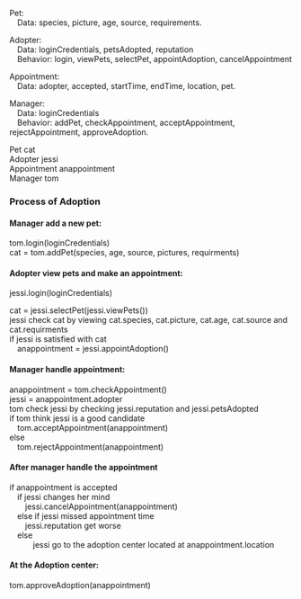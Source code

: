 Pet:\
&emsp;Data: species, picture, age, source, requirements.

Adopter:\
&emsp;Data: loginCredentials, petsAdopted, reputation\
&emsp;Behavior: login, viewPets, selectPet, appointAdoption, cancelAppointment

Appointment:\
&emsp;Data: adopter, accepted, startTime, endTime, location, pet.

Manager: \
&emsp;Data: loginCredentials\
&emsp;Behavior: addPet, checkAppointment, acceptAppointment, rejectAppointment, approveAdoption.


Pet cat\
Adopter jessi\
Appointment anappointment\
Manager tom

### Process of Adoption
#### Manager add a new pet:
tom.login(loginCredentials)\
cat = tom.addPet(species, age, source, pictures, requirments)

#### Adopter view pets and make an appointment:
jessi.login(loginCredentials)

cat = jessi.selectPet(jessi.viewPets())\
jessi check cat by viewing cat.species, cat.picture, cat.age, cat.source and cat.requirments\
if jessi is satisfied with cat\
&emsp;anappointment = jessi.appointAdoption()

#### Manager handle appointment:
anappointment = tom.checkAppointment()\
jessi = anappointment.adopter\
tom check jessi by checking jessi.reputation and jessi.petsAdopted\
if tom think jessi is a good candidate \
&emsp;tom.acceptAppointment(anappointment)\
else \
&emsp;tom.rejectAppointment(anappointment)

#### After manager handle the appointment
if anappointment is accepted\
&emsp;if jessi changes her mind\
&emsp;&emsp;jessi.cancelAppointment(anappointment)\
&emsp;else if jessi missed appointment time\
&emsp;&emsp;jessi.reputation get worse\
&emsp;else\
&emsp;&emsp;&emsp;jessi go to the adoption center located at anappointment.location

#### At the Adoption center:
tom.approveAdoption(anappointment)







